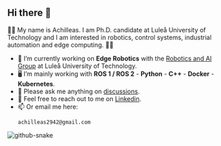 ## Hi there 👋

👨‍🎓 My name is Achilleas. I am Ph.D. candidate at Luleå University of Technology and I am interested in robotics, control systems, industrial automation and edge computing. 👨‍🔧

- 🦾 I’m currently working on **Edge Robotics** with the [Robotics and AI Group](https://github.com/LTU-RAI) at Luleå University of Technology.
- 🖥️ I’m mainly working with **ROS 1 / ROS 2** - **Python** - **C++** - **Docker** - **Kubernetes**.
- 💬 Please ask me anything on [discussions](https://github.com/achilleas2942/achilleas2942/discussions).
- 💼 Feel free to reach out to me on [Linkedin](https://www.linkedin.com/in/seisa/).
- 📫 Or email me here:
  ```
  achilleas2942@gmail.com
  ```

<picture>
  <source media="(prefers-color-scheme: dark)" srcset="https://github.com/achilleas2942/achilleas2942/blob/output/github-contribution-grid-snake-dark.svg" />
  <source media="(prefers-color-scheme: light)" srcset="https://github.com/achilleas2942/achilleas2942/blob/output/github-contribution-grid-snake.svg" />
  <img alt="github-snake" src="github-snake.svg" />
</picture>